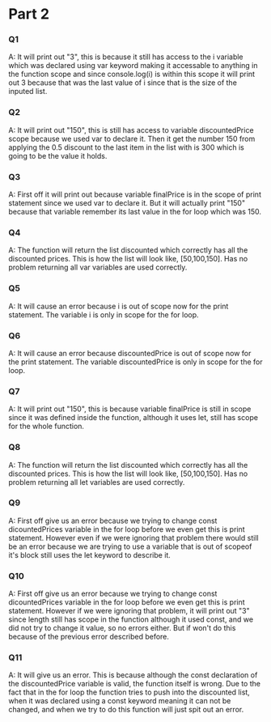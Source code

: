 # Part 2

### Q1
  A: It will print out "3", this is because it still has access to the i variable
  which was declared using var keyword making it accessable to anything in the function
  scope and since console.log(i) is within this scope it will print out 3 because that 
  was the last value of i since that is the size of the inputed list.
  
### Q2
  A: It will print out "150", this is still has access to variable discountedPrice 
  scope because we used var to declare it. Then it get the number 150 from applying
  the 0.5 discount to the last item in the list with is 300 which is going to be the
  value it holds.
  
### Q3
  A: First off it will print out because variable finalPrice is in the scope
  of print statement since we used var to declare it. But it will actually print
  "150" because that variable remember its last value in the for loop which was 
  150.
  
### Q4 
  A: The function will return the list discounted which correctly has all the discounted
  prices. This is how the list will look like, [50,100,150]. Has no problem returning all
  var variables are used correctly. 
    
### Q5
  A: It will cause an error because i is out of scope now for the print statement. The 
  variable i is only in scope for the for loop.
  
### Q6
  A: It will cause an error because discountedPrice is out of scope now for the print 
  statement. The variable discountedPrice is only in scope for the for loop.
 
### Q7
  A: It will print out "150", this is because variable finalPrice is still in scope
  since it was defined inside the function, although it uses let, still has scope for
  the whole function.
  
### Q8 
  A: The function will return the list discounted which correctly has all the discounted
  prices. This is how the list will look like, [50,100,150]. Has no problem returning all
  let variables are used correctly. 
  
### Q9
  A: First off give us an error because we trying to change const dicountedPrices
  variable in the for loop before we even get this is print statement. However even
  if we were ignoring that problem there would still be an error because we are trying 
  to use a variable that is out of scopeof it's block still uses the let keyword to 
  describe it. 
  
### Q10
  A: First off give us an error because we trying to change const dicountedPrices
  variable in the for loop before we even get this is print statement. However if
  we were ignoring that problem, it will print out "3" since length still has scope in
  the function although it used const, and we did not try to change it value, so no 
  errors either. But if won't do this because of the previous error described before.
  
### Q11
  A: It will give us an error. This is because although the const declaration of the 
  discountedPrice variable is valid, the function itself is wrong. Due to the fact that
  in the for loop the function tries to push into the discounted list, when it was declared
  using a const keyword meaning it can not be changed, and when we try to do this function 
  will just spit out an error. 
  
